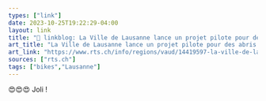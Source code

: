 ```yaml
---
types: ["link"]
date: 2023-10-25T19:22:29-04:00
layout: link
title: "🔗 linkblog: La Ville de Lausanne lance un projet pilote pour des abris vélo fermés et sécurisés - rts.ch - Vaud'"
art_title: "La Ville de Lausanne lance un projet pilote pour des abris vélo fermés et sécurisés - rts.ch - Vaud"
art_link: "https://www.rts.ch/info/regions/vaud/14419597-la-ville-de-lausanne-lance-un-projet-pilote-pour-des-abris-velo-fermes-et-securises.html?rts_source=rss_t"
sources: ["rts.ch"]
tags: ["bikes","Lausanne"]
---
```

😍😍😍 Joli !
